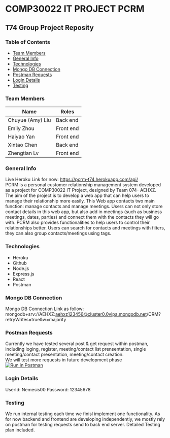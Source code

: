 # COMP30022 IT PROJECT PCRM
## T74 Group Project Reposity

### Table of Contents
-   [Team Members](#team-members)
-   [General Info](#general-info)
-   [Technologies](#technologies)
-   [Mongo DB Connection](#mongo-db-connection)
-   [Postman Requests](#postman-requests)
-   [Login Details](#login-details)
-   [Testing](#testing)
### Team Members
| Name        | Roles        |
| ------------- | ------------- |
|Chuyue (Amy) Liu| Back end|
|Emily Zhou| Front end|
|Haiyao Yan| Front end|
|Xintao Chen| Back end|
|Zhengtian Lv| Front end|
### General Info
Live Heroku Link for now: https://pcrm-t74.herokuapp.com/api/ <br />
PCRM is a personal customer relationship management system developed as a project for COMP30022 IT Project, designed by Team 074- AEHXZ. The aim of the project is to develop a web app that can help users to manage their relationship more easily. 
This Web app contacts two main function: manage contacts and manage meetings. Users can not only store contact details in this web app, but also add in meetings (such as business meetings, dates, parties) and connect them with the contacts they will go with.
PCRM also provides functionalities to help users to control their relationships better. Users can search for contacts and meetings with filters, they can also group contacts/meetings using tags.
### Technologies
- Heroku
- Github
- Node.js
- Express.js
- React
- Postman
### Mongo DB Connection
Mongo DB Connection Link as follow: mongodb+srv://AEHXZ:aehxz123456@cluster0.0vlpa.mongodb.net/CRM?retryWrites=true&w=majority 
### Postman Requests
Currently we have tested several post & get request within postman, including loging, register, meeting/contact list prensentation, single meeting/contact presentation, meeting/contact creation.
<br/>
We will test more requests in future development phase
<br/>
[![Run in Postman](https://run.pstmn.io/button.svg)](https://app.getpostman.com/run-collection/14869736-158cac8f-3583-47d0-8f3d-e5d91f891bf0?action=collection%2Ffork&collection-url=entityId%3D14869736-158cac8f-3583-47d0-8f3d-e5d91f891bf0%26entityType%3Dcollection%26workspaceId%3D86ca40fd-f7b6-4c80-98cc-71cc06742218) 

### Login Details
UserId: Nemesis00 Password: 12345678
### Testing
We run internal testing each time we finisl implement one functionality. As for now backend and frontend are developing independently, we mostly rely on postman for testing requests send to back end server. Detailed Testing plan included.